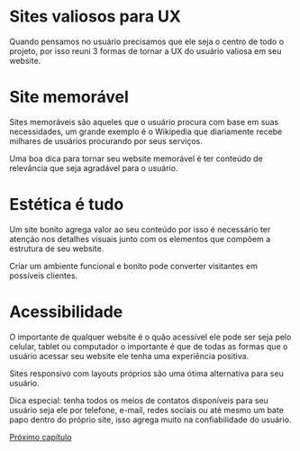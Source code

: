 # Sites valiosos para UX

Quando pensamos no usuário precisamos que ele seja o centro de todo o projeto, por isso reuni 3 formas de tornar a UX do usuário valiosa em seu website.

# Site memorável

Sites memoráveis são aqueles que o usuário procura com base em suas necessidades, um grande exemplo é o Wikipedia que diariamente recebe milhares de usuários procurando por seus serviços.

Uma boa dica para tornar seu website memorável é ter conteúdo de relevância que seja agradável para o usuário.

# Estética é tudo

Um site bonito agrega valor ao seu conteúdo por isso é necessário ter atenção nos detalhes visuais junto com os elementos que compõem a estrutura de seu website.

Criar um ambiente funcional e bonito pode converter visitantes em possíveis clientes.

# Acessibilidade

O importante de qualquer website é o quão acessível ele pode ser seja pelo celular, tablet ou computador o importante é que de todas as formas que o usuário acessar seu website ele tenha uma experiência positiva.

Sites responsivo com layouts próprios são uma ótima alternativa para seu usuário.

Dica especial: tenha todos os meios de contatos disponíveis para seu usuário seja ele por telefone, e-mail, redes sociais ou até mesmo um bate papo dentro do próprio site, isso agrega muito na confiabilidade do usuário.

[Próximo capítulo](../16%20Metas%20S.M.A.R.T%20em%20UX/Metas%20S.M.A.R.T%20em%20UX.md)